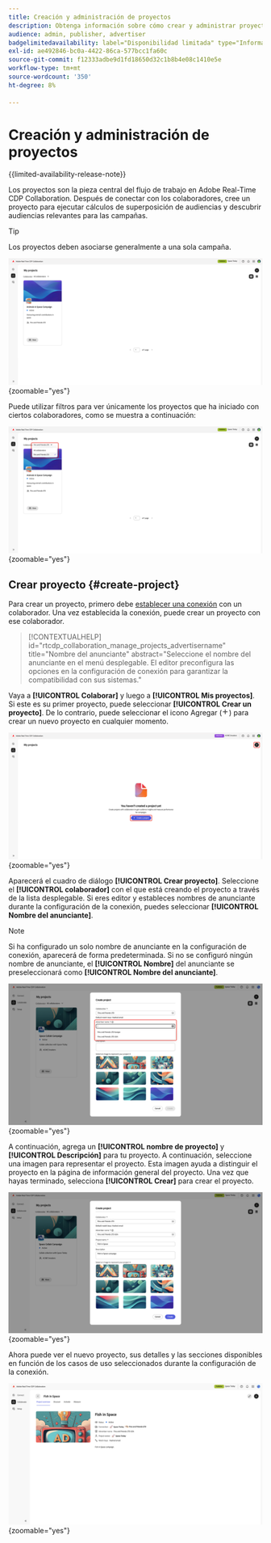 ```yaml
---
title: Creación y administración de proyectos
description: Obtenga información sobre cómo crear y administrar proyectos en Adobe Real-Time CDP Collaboration
audience: admin, publisher, advertiser
badgelimitedavailability: label="Disponibilidad limitada" type="Informative" url="https://helpx.adobe.com/es/legal/product-descriptions/real-time-customer-data-platform-collaboration.html newtab=true"
exl-id: ae492846-bc0a-4422-86ca-577bcc1fa60c
source-git-commit: f12333adbe9d1fd18650d32c1b8b4e08c1410e5e
workflow-type: tm+mt
source-wordcount: '350'
ht-degree: 8%

---
```


# Creación y administración de proyectos

{{limited-availability-release-note}}

Los proyectos son la pieza central del flujo de trabajo en Adobe Real-Time CDP Collaboration. Después de conectar con los colaboradores, cree un proyecto para ejecutar cálculos de superposición de audiencias y descubrir audiencias relevantes para las campañas.

>[!TIP]
>
>Los proyectos deben asociarse generalmente a una sola campaña.

![Panel de colaboración que muestra todos los proyectos actuales.](/help/assets/collaborate/manage-view-projects/projects-overview-page.png){zoomable="yes"}

Puede utilizar filtros para ver únicamente los proyectos que ha iniciado con ciertos colaboradores, como se muestra a continuación:

![Vista filtrada de proyectos con un solo colaborador.](/help/assets/collaborate/manage-view-projects/filtered-project-view.png){zoomable="yes"}

## Crear proyecto {#create-project}

Para crear un proyecto, primero debe [establecer una conexión](/help/guide/connect/establishing-connections.md) con un colaborador. Una vez establecida la conexión, puede crear un proyecto con ese colaborador.

>[!CONTEXTUALHELP]
>id="rtcdp_collaboration_manage_projects_advertisername"
>title="Nombre del anunciante"
>abstract="Seleccione el nombre del anunciante en el menú desplegable. El editor preconfigura las opciones en la configuración de conexión para garantizar la compatibilidad con sus sistemas."

Vaya a **[!UICONTROL Colaborar]** y luego a **[!UICONTROL Mis proyectos]**. Si este es su primer proyecto, puede seleccionar **[!UICONTROL Crear un proyecto]**. De lo contrario, puede seleccionar el icono Agregar (![Agregar icono.](/help/assets/icons/plus.png)) para crear un nuevo proyecto en cualquier momento.

![Seleccione el símbolo más o cree un proyecto para configurar un nuevo proyecto.](/help/assets/collaborate/manage-view-projects/create-project.png){zoomable="yes"}

Aparecerá el cuadro de diálogo **[!UICONTROL Crear proyecto]**. Seleccione el **[!UICONTROL colaborador]** con el que está creando el proyecto a través de la lista desplegable. Si eres editor y estableces nombres de anunciante durante la configuración de la conexión, puedes seleccionar **[!UICONTROL Nombre del anunciante]**.

>[!NOTE]
>
> Si ha configurado un solo nombre de anunciante en la configuración de conexión, aparecerá de forma predeterminada. Si no se configuró ningún nombre de anunciante, el **[!UICONTROL Nombre]** del anunciante se preseleccionará como **[!UICONTROL Nombre del anunciante]**.

![Cuadro de diálogo Crear proyecto con el colaborador seleccionado y el nombre del anunciante resaltado.](/help/assets/collaborate/manage-view-projects/create-project-advertiser-names.png){zoomable="yes"}

A continuación, agrega un **[!UICONTROL nombre de proyecto]** y **[!UICONTROL Descripción]** para tu proyecto. A continuación, seleccione una imagen para representar el proyecto. Esta imagen ayuda a distinguir el proyecto en la página de información general del proyecto. Una vez que hayas terminado, selecciona **[!UICONTROL Crear]** para crear el proyecto.

![Opciones requeridas para configurar un nuevo proyecto](/help/assets/collaborate/manage-view-projects/create-project-required-info.png){zoomable="yes"}

Ahora puede ver el nuevo proyecto, sus detalles y las secciones disponibles en función de los casos de uso seleccionados durante la configuración de la conexión.

![Espacio de trabajo de descripción general del proyecto.](/help/assets/collaborate/manage-view-projects/project-overview.png){zoomable="yes"}
